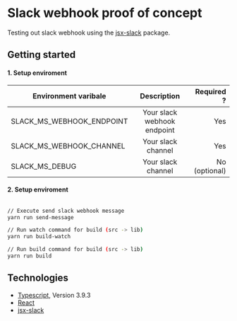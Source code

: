 # Slack webhook proof of concept

Testing out slack webhook using the [jsx-slack](https://github.com/speee/jsx-slack) package.

## Getting started


#### 1. Setup enviroment

| Environment varibale        | Description           | Required ?  |
| ------------- |:-------------:| -----:|
| SLACK_MS_WEBHOOK_ENDPOINT      | Your slack webhook endpoint | Yes |
| SLACK_MS_WEBHOOK_CHANNEL      | Your slack channel | Yes |
| SLACK_MS_DEBUG      | Your slack channel | No (optional) |

#### 2. Setup enviroment

```sh

// Execute send slack webhook message
yarn run send-message

// Run watch command for build (src -> lib) 
yarn run build-watch 

// Run build command for build (src -> lib) 
yarn run build 

```

## Technologies

- [Typescript](https://github.com/microsoft/TypeScript), Version 3.9.3
- [React](https://github.com/facebook/react)
- [jsx-slack](https://github.com/speee/jsx-slack)
